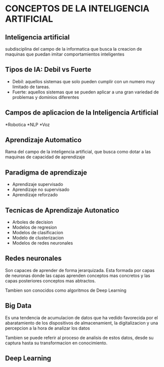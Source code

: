 # CONCEPTOS DE LA INTELIGENCIA ARTIFICIAL 

## Inteligencia artificial

subdisciplina del campo de la informatica que busca la creacion de maquinas que puedan imitar comportamientos inteligentes

## Tipos de IA: Debil vs Fuerte

* Debil: aquellos sistemas que solo pueden cumplir con un numero muy limitado de tareas.
* Fuerte: aquellos sistemas que se pueden aplicar a una gran variedad de problemas y dominios diferentes

## Campos de aplicacion de la Inteligencia Artificial

*Robotica
*NLP
*Voz

## Aprendizaje Automatico 

Rama del campo de la inteligencia artificial, que busca como dotar a las maquinas de capacidad de aprendizaje

## Paradigma de aprendizaje

* Aprendizaje supervisado
* Aprendizaje no supervisado
* Aprendizaje reforzado

## Tecnicas de Aprendizaje Autonatico

* Arboles de decision 
* Modelos de regresion
* Modelos de clasificacion
* Modelo de clusterizacion
* Modelos de redes neuronales

## Redes neuronales

Son capaces de aprender de forma jerarquizada. Esta formada por capas de neuronas donde las capas aprenden conceptos mas concretos y las capas posteriores conceptos mas abtractos.

Tambien son conocidos como algoritmos de Deep Learning

## Big Data

Es una tendencia de acumulacion de datos que ha vedido favorecida por el abaratamiento de los dispositivos de almacenamient, la digitalizacion y una percepcion a la hora de analizar los datos

Tambien se puede referir al proceso de analisis de estos datos, desde su captura hasta su transformacion en conocimiento.

## Deep Learning

